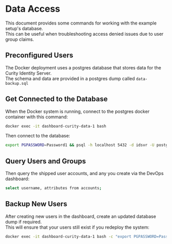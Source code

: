 # Data Access

This document provides some commands for working with the example setup's database.\
This can be useful when troubleshooting access denied issues due to user group claims.

## Preconfigured Users

The Docker deployment uses a postgres database that stores data for the Curity Identity Server.\
The schema and data are provided in a postgres dump called `data-backup.sql`

## Get Connected to the Database

When the Docker system is running, connect to the postgres docker container with this command:

```bash
docker exec -it dashboard-curity-data-1 bash
```

Then connect to the database:

```bash
export PGPASSWORD=Password1 && psql -h localhost 5432 -d idsvr -U postgres
```

## Query Users and Groups

Then query the shipped user accounts, and any you create via the DevOps dashboard:

```bash
select username, attributes from accounts;
```

## Backup New Users

After creating new users in the dashboard, create an updated database dump if required.\
This will ensure that your users still exist if you redeploy the system:

```bash
docker exec -it dashboard-curity-data-1 bash -c "export PGPASSWORD=Password1 && pg_dump -U postgres -d idsvr" > ./data-backup2.sql
```
